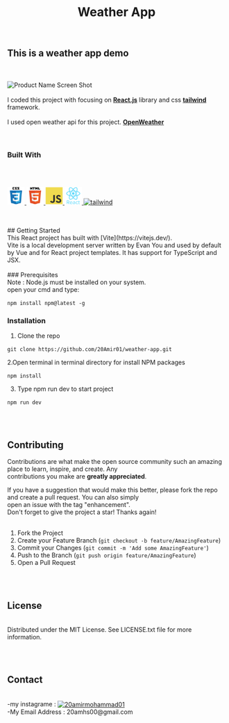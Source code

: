 <a name="readme-top"></a>

<div align="center">
  <h1 align="center">Weather App</h1>
</div>
<br />
<!-- ABOUT THE PROJECT -->
<h2>This is a weather app demo</h2>

<br /><br />
![Product Name Screen Shot]()
<br /><br />
I coded this project with focusing on <strong><a href="https://react.dev">React.js</a></strong> library and css <strong><a href="https://tailwindcss.com/">tailwind</a></strong> framework.<br /><br />
I used open weather api for this project. <strong><a href="https://openweathermap.org/api">OpenWeather</a></strong><br />
<br/><br/>

### Built With

<br />
<br/>
<p align="left"> <a href="https://www.w3schools.com/css/" target="_blank" rel="noreferrer"> <img src="https://raw.githubusercontent.com/devicons/devicon/master/icons/css3/css3-original-wordmark.svg" alt="css3" width="40" height="40"/> </a> <a href="https://www.w3.org/html/" target="_blank" rel="noreferrer"> <img src="https://raw.githubusercontent.com/devicons/devicon/master/icons/html5/html5-original-wordmark.svg" alt="html5" width="40" height="40"/> </a> <a href="https://developer.mozilla.org/en-US/docs/Web/JavaScript" target="_blank" rel="noreferrer"> <img src="https://raw.githubusercontent.com/devicons/devicon/master/icons/javascript/javascript-original.svg" alt="javascript" width="40" height="40"/> </a> <a href="https://reactjs.org/" target="_blank" rel="noreferrer"> <img src="https://raw.githubusercontent.com/devicons/devicon/master/icons/react/react-original-wordmark.svg" alt="react" width="40" height="40"/> </a> <a href="https://tailwindcss.com/" target="_blank" rel="noreferrer"> <img src="https://www.vectorlogo.zone/logos/tailwindcss/tailwindcss-icon.svg" alt="tailwind" width="40" height="40"/> </a> </p>
<br/><br/>
<!-- GETTING STARTED -->
## Getting Started<br/>
This React project has built with [Vite](https://vitejs.dev/).<br/>
Vite is a local development server written by Evan You and used by default by Vue and for React project templates. It has support for TypeScript and JSX.
<br/><br/>
### Prerequisites<br/>
Note : Node.js must be installed on your system.<br/>
open your cmd and type:

```
npm install npm@latest -g
```

### Installation

1. Clone the repo

```
git clone https://github.com/20Amir01/weather-app.git
```

2.Open terminal in terminal directory for install NPM packages<br />

```
npm install
```

3. Type npm run dev to start project

```
npm run dev
```

<br /><br />

<!-- CONTRIBUTING -->

## Contributing<br />

Contributions are what make the open source community such an amazing place to learn, inspire, and create. Any <br />contributions you make are **greatly appreciated**.<br />

If you have a suggestion that would make this better, please fork the repo and create a pull request. You can also simply <br />open an issue with the tag "enhancement".<br />
Don't forget to give the project a star! Thanks again!<br />
<br />

1. Fork the Project<br />
2. Create your Feature Branch (`git checkout -b feature/AmazingFeature`)<br />
3. Commit your Changes (`git commit -m 'Add some AmazingFeature'`)<br />
4. Push to the Branch (`git push origin feature/AmazingFeature`)<br />
5. Open a Pull Request<br />

<br /><br />

<!-- LICENSE -->

## License

<br />
Distributed under the MIT License. See LICENSE.txt file for more information.

<br /><br />

<!-- CONTACT -->

## Contact

<br />
-my instagrame : <a href="https://instagram.com/20amirmohammad01" target="blank"><img align="center" src="https://raw.githubusercontent.com/rahuldkjain/github-profile-readme-generator/master/src/images/icons/Social/instagram.svg" alt="20amirmohammad01" height="30" width="40" /></a> <br/>
-My Email Address : 20amhs00@gmail.com
<br />
